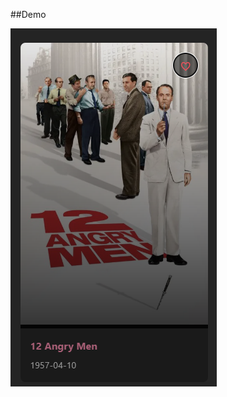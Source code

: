 ##Demo

![home page](https://github.com/YildizAlaraKoymen/Movie-List-Site/blob/main/demoPictures/FavoriteFeature.png)
